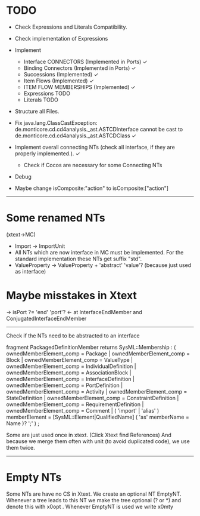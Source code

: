 # TODO
- Check Expressions and Literals Compatibility.
- Check implementation of Expressions
- Implement 
    - Interface CONNECTORS (Implemented in Ports) &check;
    - Binding Connectors (Implemented in Ports) &check;
    - Successions (Implemented) &check;
    - Item Flows  (Implemented) &check;
    - ITEM FLOW MEMBERSHIPS  (Implemented) &check;
    - Expressions TODO 
    - Literals TODO
- Structure all Files.
- Fix java.lang.ClassCastException: de.monticore.cd.cd4analysis._ast.ASTCDInterface cannot be cast to 
    de.monticore.cd.cd4analysis._ast.ASTCDClass &check;
- Implement overall connecting NTs (check all interface, if they are properly implemented.). &check;
   - Check if Cocos are necessary for some Connecting NTs


 - Debug
 
 - Maybe change isComposite:"action" to  isComposite:["action"]
 
 -------- 
 # Some renamed NTs
 
 (xtext->MC)
- Import -> ImportUnit
- All NTs which are now interface in MC must be implemented. For the standard implementation these NTs
  get suffix "std".
-  ValueProperty -> ValueProperty + 'abstract' 'value'? (because just used as interface)


# Maybe misstakes in Xtext

-> isPort ?= 'end' 'port'? <-  at InterfaceEndMember and
ConjugatedInterfaceEndMember
 
 ----
 Check if the NTs need to be abstracted to an interface
 
 fragment PackagedDefinitionMember returns SysML::Membership :
 	( ownedMemberElement_comp = Package
 	| ownedMemberElement_comp = Block
 	| ownedMemberElement_comp = ValueType
 	| ownedMemberElement_comp = IndividualDefinition
 	| ownedMemberElement_comp = AssociationBlock
 	| ownedMemberElement_comp = InterfaceDefinition
 	| ownedMemberElement_comp = PortDefinition
 	| ownedMemberElement_comp = Activity
     | ownedMemberElement_comp = StateDefinition
     | ownedMemberElement_comp = ConstraintDefinition
     | ownedMemberElement_comp = RequirementDefinition
 	| ownedMemberElement_comp = Comment
 	| ( 'import' | 'alias' ) memberElement = [SysML::Element|QualifiedName] ( 'as' memberName = Name )? ';'
 	)
 ;
 
 Some are just used once in xtext. (Click Xtext find References)
 And because we merge them often with unit (to avoid duplicated code), we use them twice.
 
 ------
# Empty NTs

Some NTs are have no CS in Xtext.
We create an optional NT EmptyNT.
Whenever a tree leads to this NT we make the tree optional (? or *) and denote this with 
x0opt
. Whenever EmptyNT is used we write 
x0mty
